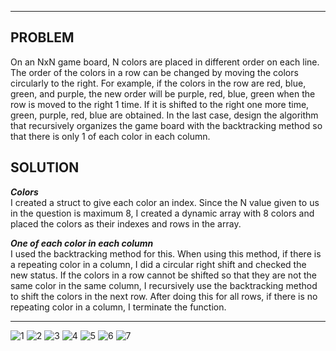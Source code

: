  <hr>
<h2> PROBLEM </h2>
On an NxN game board, N colors are placed in different order on each line. The order of the colors in a row can be changed by moving the colors circularly to the right. For example, if the colors in the row are red, blue, green, and purple, the new order will be purple, red, blue, green when the row is moved to the right 1 time. If it is shifted to the right one more time, green, purple, red, blue are obtained. In the last case, design the algorithm that recursively organizes the game board with the backtracking method so that there is only 1 of each color in each column.

<h2> SOLUTION </h2>
<em><strong>Colors</strong></em> <br>
I created a struct to give each color an index. Since the N value given to us in the question is maximum 8, I created a dynamic array with 8 colors and placed the colors as their indexes and rows in the array.

<em><strong>One of each color in each column</strong></em> <br>
I used the backtracking method for this. When using this method, if there is a repeating color in a column, I did a circular right shift and checked the new status. If the colors in a row cannot be shifted so that they are not the same color in the same column, I recursively use the backtracking method to shift the colors in the next row. After doing this for all rows, if there is no repeating color in a column, I terminate the function.
<hr>



![1](https://user-images.githubusercontent.com/119736588/233837249-43b60524-c69f-4dca-b13f-f20bbfbccba2.PNG)
![2](https://user-images.githubusercontent.com/119736588/233837250-af1a35b7-447f-4810-8c23-becf1439d81f.PNG)
![3](https://user-images.githubusercontent.com/119736588/233837255-3dde0ddb-ff98-418e-8a0b-dedb3fc09114.PNG)
![4](https://user-images.githubusercontent.com/119736588/233837256-5fcfbe4e-84d5-4465-8bc7-dc1eacdfc4d1.PNG)
![5](https://user-images.githubusercontent.com/119736588/233837258-674ad2fa-dc21-49e6-9e6f-936ed83746c1.PNG)
![6](https://user-images.githubusercontent.com/119736588/233837260-77b3e93c-7e22-4b11-aa0a-e90bb3e2109c.PNG)
![7](https://user-images.githubusercontent.com/119736588/233837265-81d31e53-9565-441b-9ace-3fe1f983c3d2.PNG)
